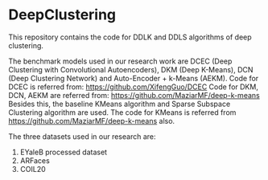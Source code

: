 # DeepClustering
This repository contains the code for DDLK and DDLS algorithms of deep clustering.

The benchmark models used in our research work are DCEC (Deep Clustering with Convolutional Autoencoders), DKM (Deep K-Means), DCN (Deep Clustering Network) and Auto-Encoder + k-Means (AEKM).
Code for DCEC is referred from: https://github.com/XifengGuo/DCEC
Code for DKM, DCN, AEKM are referred from: https://github.com/MaziarMF/deep-k-means
Besides this, the baseline KMeans algorithm and Sparse Subspace Clustering algorithm are used. The code for KMeans is referred from https://github.com/MaziarMF/deep-k-means also.

The three datasets used in our research are:
1. EYaleB processed dataset
2. ARFaces
3. COIL20


